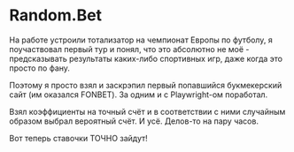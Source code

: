 # Random.Bet

На работе устроили тотализатор на чемпионат Европы по футболу, я поучаствовал первый тур и понял, что это абсолютно не моё - предсказывать результаты каких-либо спортивных игр, даже когда это просто по фану.

Поэтому я просто взял и заскрэпил первый попавшийся букмекерский сайт (им оказался FONBET). За одним и с Playwright-ом поработал.

Взял коэффициенты на точный счёт и в соответствии с ними случайным образом выбрал вероятный счёт. И усё. Делов-то на пару часов.

Вот теперь ставочки ТОЧНО зайдут!
